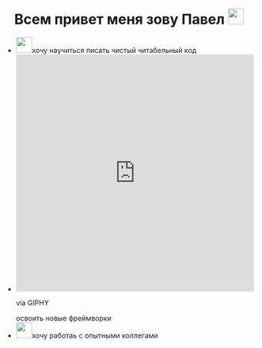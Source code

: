 <h1 align="center">Всем привет меня зову Павел
<img src="https://github.com/blackcater/blackcater/raw/main/images/Hi.gif" height="32"/></h1>
<ul>
  <li><img src="https://github.com/blackcater/blackcater/raw/main/images/Hi.gif" height="32"/></h1>хочу научиться писать чистый читабельный код</li>
  <li><iframe src="https://giphy.com/embed/6KifWEyqZ1A3kw2P30" width="480" height="480" frameBorder="0" class="giphy-embed" allowFullScreen></iframe><p><a src="https://giphy.com/gifs/toptalent-americas-got-talent-audition-6KifWEyqZ1A3kw2P30">via GIPHY</a></p>освоить новые фреймворки</li>
  <li><img src="https://github.com/blackcater/blackcater/raw/main/images/Hi.gif" height="32"/></h1>хочу работаь с опытными коллегами</li>
 </ul>
